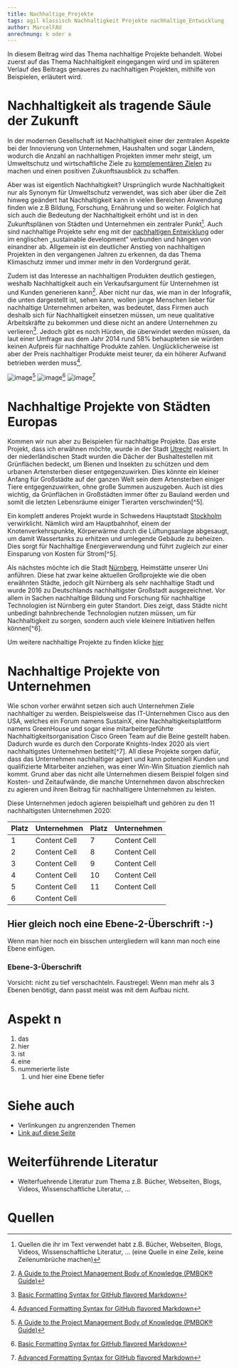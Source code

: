 ```yaml
---
title: Nachhaltige_Projekte
tags: agil klassisch Nachhaltigkeit Projekte nachhaltige_Entwicklung 
author: MarcelFAU
anrechnung: k oder a
---
```


In diesem Beitrag wird das Thema nachhaltige Projekte behandelt. Wobei zuerst auf das Thema Nachhaltigkeit eingegangen wird und im späteren Verlauf des Beitrags genaueres zu 
nachhaltigen Projekten, mithilfe von Beispielen, erläutert wird.

# Nachhaltigkeit als tragende Säule der Zukunft

In der modernen Gesellschaft ist Nachhaltigkeit einer der zentralen Aspekte bei der Innovierung von Unternehmen, Haushalten und sogar Ländern, wodurch die Anzahl an 
nachhaltigen Projekten immer mehr steigt, um Umweltschutz und wirtschaftliche Ziele zu [komplementären Zielen](https://www.rechnungswesen-verstehen.de/lexikon/komplementaere-ziele.php) zu machen und einen positiven Zukunftsausblick zu schaffen.

Aber was ist eigentlich Nachhaltigkeit? Ursprünglich wurde Nachhaltigkeit nur als Synonym für Umweltschutz verwendet, was sich aber über die Zeit hinweg geändert hat 
Nachhaltigkeit kann in vielen Bereichen Anwendung finden wie z.B Bildung, Forschung, Ernährung und so weiter. Folglich hat sich auch die Bedeutung der Nachhaltigkeit erhöht 
und ist in den Zukunftsplänen von Städten und Unternehmen ein zentraler Punkt[^1]. Auch sind nachhaltige Projekte sehr eng mit der [nachhaltigen Entwicklung](https://github.com/ManagingProjectsSuccessfully/ManagingProjectsSuccessfully.github.io/tree/main/kb/Nachhaltige_Entwicklung) oder im 
englischen „sustainable development“ verbunden und hängen von einandner ab. 
Allgemein ist ein deutlicher Anstieg von nachhaltigen Projekten in den vergangenen Jahren zu erkennen, da das Thema Klimaschutz immer und immer mehr in den Vordergrund gerät.

Zudem ist das Interesse an nachhaltigen Produkten deutlich gestiegen, weshalb Nachhaltigkeit auch ein Verkaufsargument für Unternehmen ist und Kunden generieren 
kann[^2]. Aber nicht nur das, wie man in der Infografik, die unten dargestellt ist, sehen kann, wollen junge Menschen lieber für nachhaltige Unternehmen 
arbeiten, was bedeutet, dass Firmen auch deshalb sich für Nachhaltigkeit einsetzen müssen, um neue qualitative Arbeitskräfte zu bekommen und diese nicht an andere Unternehmen 
zu verlieren[^3]. Jedoch gibt es 
noch Hürden, die überwindet werden müssen, da laut einer Umfrage aus dem Jahr 2014 rund 58% behaupteten sie würden keinen Aufpreis für nachhaltige Produkte zahlen. 
Unglücklicherweise ist aber der Preis nachhaltiger Produkte meist teurer, da ein höherer Aufwand betrieben werden muss[^4]. 

![image](https://user-images.githubusercontent.com/92987986/142771702-7ac76d11-3364-477a-b948-7505977a4510.png)[^2] ![image](https://user-images.githubusercontent.com/92987986/142771720-a733c534-7bcb-486e-a25f-37d116367a4e.png)[^3] ![image](https://user-images.githubusercontent.com/92987986/142771731-95f4ff0e-add7-4396-8150-1069b9f26042.png)[^4]

# Nachhaltige Projekte von Städten Europas  

Kommen wir nun aber zu Beispielen für nachhaltige Projekte. Das erste Projekt, dass ich erwähnen möchte, wurde in der Stadt [Utrecht](https://de.wikipedia.org/wiki/Utrecht) realisiert. In der niederländischen Stadt wurden die Dächer der Bushaltestellen mit Grünflächen bedeckt, um Bienen und Insekten zu schützen und dem urbanen Artensterben dieser entgegenzuwirken. Dies könnte ein kleiner Anfang für Großstädte auf der ganzen Welt sein dem Artensterben einiger Tiere entgegenzuwirken, ohne große Summen auszugeben. Auch ist dies wichtig, da Grünflächen in Großstädten immer öfter zu Bauland werden und somit die letzten Lebensräume einiger Tierarten verschwinden[^5].

Ein komplett anderes Projekt wurde in Schwedens Hauptstadt [Stockholm](https://de.wikipedia.org/wiki/Stockholm) verwirklicht. Nämlich wird am Hauptbahnhof, einem der Knotenverkehrspunkte, Körperwärme durch die Lüftungsanlage abgesaugt, um damit Wassertanks zu erhitzen und umlegende Gebäude zu beheizen. Dies sorgt für Nachhaltige Energieverwendung und führt zugleich zur einer Einsparung von Kosten für Strom[^5].

Als nächstes möchte ich die Stadt [Nürnberg](https://de.wikipedia.org/wiki/N%C3%BCrnberg), Heimstätte unserer Uni anführen. Diese hat zwar keine aktuellen Großprojekte wie die oben erwähnten Städte, jedoch gilt Nürnberg als sehr nachhaltige Stadt und wurde 2016 zu Deutschlands nachhaltigster Großstadt ausgezeichnet. Vor allem in Sachen nachhaltige Bildung und Forschung für nachhaltige Technologien ist Nürnberg ein guter Standort. Dies zeigt, dass Städte nicht unbedingt bahnbrechende Technologien nutzen müssen, um für Nachhaltigkeit zu sorgen, sondern auch viele kleinere Initiativen helfen können[^6].

Um weitere nachhaltige Projekte zu finden klicke [hier](https://reisevergnuegen.com/nachhaltigkeitsprojekte-europa/)

# Nachhaltige Projekte von Unternehmen

Wie schon vorher erwähnt setzen sich auch Unternehmen Ziele nachhaltiger zu werden. Beispielsweise das IT-Unternehmen Cisco aus den USA, welches ein Forum namens SustainX, eine Nachhaltigkeitsplattform namens GreenHouse und sogar eine mitarbeitergeführte Nachhaltigkeitsorganisation Cisco Green Team auf die Beine gestellt haben. Dadurch wurde es durch den Corporate Knights-Index 2020 als viert nachhaltigstes Unternehmen betitelt[^7]. All diese Projekte sorgen dafür, dass das Unternehmen nachhaltiger agiert und kann potenziell Kunden und qualifizierte Mitarbeiter anziehen, was einer Win-Win Situation ziemlich nah kommt. Grund aber das nicht alle Unternehmen diesem Beispiel folgen sind Kosten- und Zeitaufwände, die manche Unternehmen davon abschrecken zu agieren und ihren Beitrag für nachhaltigere Unternehmen zu leisten.  

Diese Unternehmen jedoch agieren beispielhaft und gehören zu den 11 nachhaltigsten Unternehmen 2020:

|Platz| Unternehmen |Platz| Unternehmen |
| ------------- | ------------- | ------------- | ------------- |
| 1 | Content Cell  | 7 | Content Cell  |
| 2 | Content Cell  | 8 | Content Cell  |
| 3 | Content Cell  | 9 | Content Cell  |
| 4 | Content Cell  | 10 | Content Cell  |
| 5 | Content Cell  | 11 | Content Cell  |
| 6 | Content Cell  |
## Hier gleich noch eine Ebene-2-Überschrift :-)

Wenn man hier noch ein bisschen untergliedern will kann man noch eine Ebene einfügen.

### Ebene-3-Überschrift

Vorsicht: nicht zu tief verschachteln. Faustregel: Wenn man mehr als 3 
Ebenen benötigt, dann passt meist was mit dem Aufbau nicht.

# Aspekt n

1. das
2. hier 
4. ist 
4. eine
7. nummerierte liste
   1. und hier eine Ebene tiefer


# Siehe auch

* Verlinkungen zu angrenzenden Themen
* [Link auf diese Seite](Nachhaltige_Projekte.md)

# Weiterführende Literatur

* Weiterfuehrende Literatur zum Thema z.B. Bücher, Webseiten, Blogs, Videos, Wissenschaftliche Literatur, ...

# Quellen

[^1]: Quellen die ihr im Text verwendet habt z.B. Bücher, Webseiten, Blogs, Videos, Wissenschaftliche Literatur, ... (eine Quelle in eine Zeile, keine Zeilenumbrüche machen)
[^2]: [A Guide to the Project Management Body of Knowledge (PMBOK® Guide)](https://www.pmi.org/pmbok-guide-standards/foundational/PMBOK)
[^3]: [Basic Formatting Syntax for GitHub flavored Markdown](https://docs.github.com/en/github/writing-on-github/getting-started-with-writing-and-formatting-on-github/basic-writing-and-formatting-syntax)
[^4]: [Advanced Formatting Syntax for GitHub flavored Markdown](https://docs.github.com/en/github/writing-on-github/working-with-advanced-formatting/organizing-information-with-tables)

